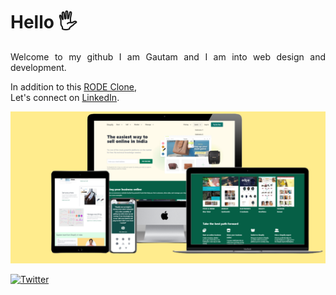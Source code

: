 # Hello 🖐️

<p align="justify"> 
Welcome to my github
I am Gautam and I am into web design and development.
</p>
<p>
In addition to this <a href="https://rode-cloned.netlify.app/">RODE Clone</a>,<br/> Let's connect on <a href="https://www.linkedin.com/in/webdev-gautam/">LinkedIn</a>.
</p>

![Design](./Design/shopify-design.png)

[![Twitter](https://img.shields.io/twitter/url?style=social&url=https%3A%2F%2Fshopify-clone-d.netlify.app%2F)](https://twitter.com/intent/tweet?text=Wow:&url=https%3A%2F%2Fshopify-clone-d.netlify.app%2F)
